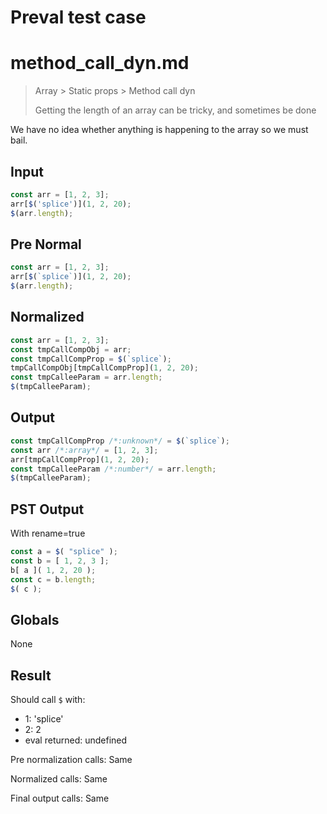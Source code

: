 # Preval test case

# method_call_dyn.md

> Array > Static props > Method call dyn
>
> Getting the length of an array can be tricky, and sometimes be done

We have no idea whether anything is happening to the array so we must bail.

## Input

`````js filename=intro
const arr = [1, 2, 3];
arr[$('splice')](1, 2, 20);
$(arr.length);
`````

## Pre Normal


`````js filename=intro
const arr = [1, 2, 3];
arr[$(`splice`)](1, 2, 20);
$(arr.length);
`````

## Normalized


`````js filename=intro
const arr = [1, 2, 3];
const tmpCallCompObj = arr;
const tmpCallCompProp = $(`splice`);
tmpCallCompObj[tmpCallCompProp](1, 2, 20);
const tmpCalleeParam = arr.length;
$(tmpCalleeParam);
`````

## Output


`````js filename=intro
const tmpCallCompProp /*:unknown*/ = $(`splice`);
const arr /*:array*/ = [1, 2, 3];
arr[tmpCallCompProp](1, 2, 20);
const tmpCalleeParam /*:number*/ = arr.length;
$(tmpCalleeParam);
`````

## PST Output

With rename=true

`````js filename=intro
const a = $( "splice" );
const b = [ 1, 2, 3 ];
b[ a ]( 1, 2, 20 );
const c = b.length;
$( c );
`````

## Globals

None

## Result

Should call `$` with:
 - 1: 'splice'
 - 2: 2
 - eval returned: undefined

Pre normalization calls: Same

Normalized calls: Same

Final output calls: Same
